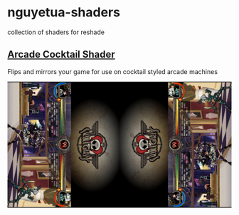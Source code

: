 # nguyetua-shaders

collection of shaders for reshade
  
[Arcade Cocktail Shader](https://github.com/nguyetua/nguyetua-shaders/blob/master/shaders/Cocktail.fx)
------------------------
Flips and mirrors your game for use on cocktail styled arcade machines

![](https://github.com/nguyetua/nguyetua-shaders/blob/master/images/Skullgirls%202020-09-14%2001-37-45.png)
